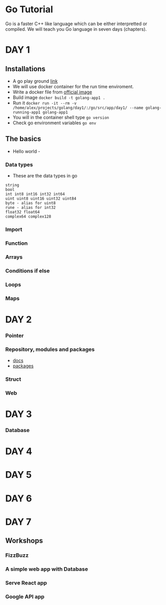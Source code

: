 Go Tutorial
==========

Go is a faster C++ like language which can be either interpretted or compiled.
We will teach you Go language in seven days (chapters).

# DAY 1 
## Installations
- A go play ground [link](https://play.golang.org/)
- We will use docker container for the run time enviroment.
- Write a docker file from [official image](https://hub.docker.com/_/golang)
- Build image `docker build -t golang-app1 .`
- Run it `docker run -it --rm -v /home/alex/projects/golang/day1/:/go/src/app/day1/ --name golang-running-app1 golang-app1`
- You will in the container shell type `go version`
- Check go environment variables `go env`

## The basics
- Hello world - 
### Data types
- These are the data types in go
```
string
bool
int int8 int16 int32 int64
uint uint8 uint16 uint32 uint84
byte - alias for uint8
rune - alias for int32
float32 float64
complex64 complex128

```
### Import
### Function
### Arrays
### Conditions if else
### Loops
### Maps

# DAY 2
### Pointer

### Repository, modules and packages 
- [docs](https://golang.org/doc/code)
- [packages](https://pkg.go.dev/)
### Struct
### Web

# DAY 3
### Database

# DAY 4
# DAY 5
# DAY 6
# DAY 7
## Workshops
### FizzBuzz
### A simple web app with Database
### Serve React app
### Google API app